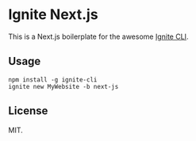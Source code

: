 # Ignite Next.js

This is a Next.js boilerplate for the awesome [Ignite CLI](https://github.com/infinitered/ignite).

## Usage

```shell
npm install -g ignite-cli
ignite new MyWebsite -b next-js
```

## License

MIT.
